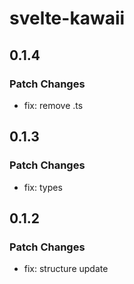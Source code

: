 # svelte-kawaii

## 0.1.4

### Patch Changes

- fix: remove .ts

## 0.1.3

### Patch Changes

- fix: types

## 0.1.2

### Patch Changes

- fix: structure update
